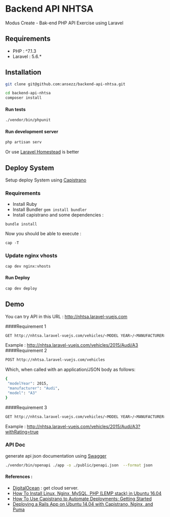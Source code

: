 # Backend API NHTSA
Modus Create - Bak-end PHP API Exercise using Laravel

## Requirements
* PHP     : ^7.1.3
* Laravel : 5.6.*

## Installation

```bash
git clone git@github.com:ansezz/backend-api-nhtsa.git
```

```bash
cd backend-api-nhtsa
composer install
```
#### Run tests
```bash
./vendor/bin/phpunit
```

#### Run development server
```bash
php artisan serv
```
Or use [Laravel Homestead](https://laravel.com/docs/5.6/homestead) is better

## Deploy System
Setup deploy System using [Capistrano](http://capistranorb.com)

### Requirements

- Install Ruby
- Install Bundler `gem install bundler`
- Install capistrano and some dependencies :
```
bundle install
```
Now you should be able to execute :
```
cap -T
```
### Update nginx vhosts
```bash
cap dev nginx:vhosts  
```
#### Run Deploy
```bash
cap dev deploy
```

## Demo 
You can try API in this URL : http://nhtsa.laravel-vuejs.com

####Requirement 1
```bash
GET http://nhtsa.laravel-vuejs.com/vehicles/<MODEL YEAR>/<MANUFACTURER>/<MODEL>/
```
Example : http://nhtsa.laravel-vuejs.com/vehicles/2015/Audi/A3
####Requirement 2
```bash
POST http://nhtsa.laravel-vuejs.com/vehicles
```
Which, when called with an application/JSON body as follows:
```bash
{
 "modelYear": 2015,
 "manufacturer": "Audi",
 "model": "A3"
}
```

####Requirement 3
```bash
GET http://nhtsa.laravel-vuejs.com/vehicles/<MODEL YEAR>/<MANUFACTURER>/<MODEL>?withRating=true
```
Example : http://nhtsa.laravel-vuejs.com/vehicles/2015/Audi/A3?withRating=true

### API Doc 
generate api json documentation using [Swagger](http://zircote.com/swagger-php/)
```bash
./vendor/bin/openapi ./app -o ./public/penapi.json  --format json
```
#### References : 
* [DigitalOcean](https://m.do.co/c/bb2d64a88148) : get cloud server.
* [How To Install Linux, Nginx, MySQL, PHP (LEMP stack) in Ubuntu 16.04](https://www.digitalocean.com/community/tutorials/how-to-install-linux-nginx-mysql-php-lemp-stack-in-ubuntu-16-04/)
* [ How To Use Capistrano to Automate Deployments: Getting Started ](https://www.digitalocean.com/community/tutorials/how-to-use-capistrano-to-automate-deployments-getting-started)
* [ Deploying a Rails App on Ubuntu 14.04 with Capistrano, Nginx, and Puma](https://www.digitalocean.com/community/tutorials/deploying-a-rails-app-on-ubuntu-14-04-with-capistrano-nginx-and-puma)
